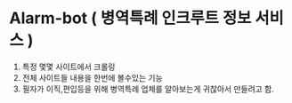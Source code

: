 # Alarm-bot ( 병역특례 인크루트 정보 서비스 )

1. 특정 몇몇 사이트에서 크롤링
2. 전체 사이트들 내용을 한번에 볼수있는 기능
3. 필자가 이직,편입등을 위해 병역특례 업체를 알아보는게 귀찮아서 만들려고 함.
